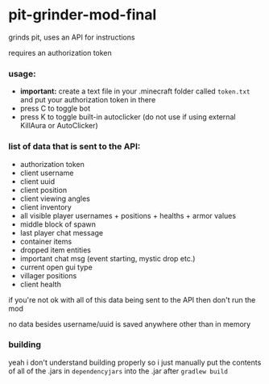 # pit-grinder-mod-final
grinds pit, uses an API for instructions

requires an authorization token

### usage:
- **important:** create a text file in your .minecraft folder called `token.txt` and put your authorization token in there
- press C to toggle bot
- press K to toggle built-in autoclicker (do not use if using external KillAura or AutoClicker)

### list of data that is sent to the API:
- authorization token
- client username
- client uuid
- client position
- client viewing angles
- client inventory
- all visible player usernames + positions + healths + armor values
- middle block of spawn
- last player chat message
- container items
- dropped item entities
- important chat msg (event starting, mystic drop etc.)
- current open gui type
- villager positions
- client health

if you're not ok with all of this data being sent to the API then don't run the mod

no data besides username/uuid is saved anywhere other than in memory

### building
yeah i don't understand building properly so i just manually put the contents of all of the .jars in `dependencyjars` into the .jar after `gradlew build`
